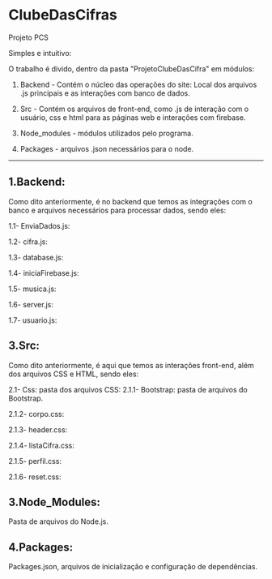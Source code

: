# ClubeDasCifras
Projeto PCS

Simples e intuitivo:

O trabalho é divido, dentro da pasta "ProjetoClubeDasCifra" em módulos:

1. Backend - Contém o núcleo das operações do site: Local dos arquivos .js principais e as interações com banco de dados.

2. Src - Contém os arquivos de front-end, como .js de interação com o usuário, css e html para as páginas web e interações com firebase.

3. Node_modules - módulos utilizados pelo programa.

4. Packages - arquivos .json necessários para o node.

-----------------------------------------------------------------------------------------------------

1.Backend:
----------------------------------------------
Como dito anteriormente, é no backend que temos as integrações com o banco e arquivos necessários para processar dados, sendo eles:

1.1- EnviaDados.js:

1.2- cifra.js:

1.3- database.js:

1.4- iniciaFirebase.js:

1.5- musica.js:

1.6- server.js:

1.7- usuario.js:


3.Src:
----------------------------------------------
Como dito anteriormente, é aqui que temos as interações front-end, além dos arquivos CSS e HTML, sendo eles:

2.1- Css: 
pasta dos arquivos CSS:
2.1.1- Bootstrap: pasta de arquivos do Bootstrap.

2.1.2- corpo.css:

2.1.3- header.css:

2.1.4- listaCifra.css:

2.1.5- perfil.css:

2.1.6- reset.css:

3.Node_Modules: 
----------------------------------------------
Pasta de arquivos do Node.js.

4.Packages: 
----------------------------------------------
Packages.json, arquivos de inicialização e configuração de dependências. 
